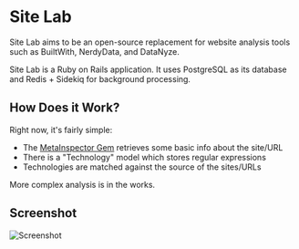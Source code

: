 Site Lab
=====

Site Lab aims to be an open-source replacement for website analysis tools such as BuiltWith, NerdyData, and DataNyze. 

Site Lab is a Ruby on Rails application. It uses PostgreSQL as its database and Redis + Sidekiq for background processing. 

How Does it Work? 
-----

Right now, it's fairly simple: 

- The [MetaInspector Gem](https://github.com/jaimeiniesta/metainspector) retrieves some basic info about the site/URL
- There is a "Technology" model which stores regular expressions
- Technologies are matched against the source of the sites/URLs

More complex analysis is in the works. 

Screenshot
-----

![Screenshot](https://raw.githubusercontent.com/callmeed/site-lab/master/screen.png)